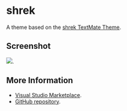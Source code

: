 # shrek

A theme based on the [shrek TextMate Theme](http://colorsublime.com/theme/shrek).


## Screenshot
![](https://raw.githubusercontent.com/gerane/VSCodeThemes/master/gerane.Theme-shrek/screenshot.png).


## More Information
* [Visual Studio Marketplace](https://marketplace.visualstudio.com/items/gerane.Theme-shrek).
* [GitHub repository](https://github.com/gerane/VSCodeThemes).
